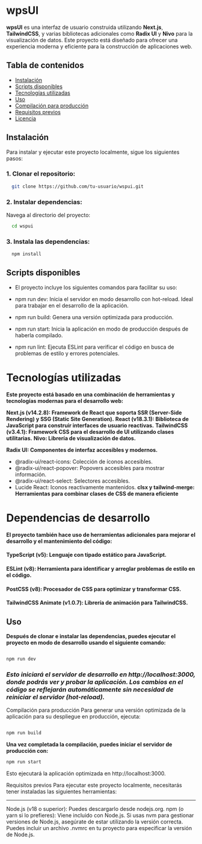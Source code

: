 # wpsUI

**wpsUI** es una interfaz de usuario construida utilizando **Next.js**, **TailwindCSS**, y varias bibliotecas adicionales como **Radix UI** y **Nivo** para la visualización de datos. Este proyecto está diseñado para ofrecer una experiencia moderna y eficiente para la construcción de aplicaciones web.

## Tabla de contenidos

- [Instalación](#instalación)
- [Scripts disponibles](#scripts-disponibles)
- [Tecnologías utilizadas](#tecnologías-utilizadas)
- [Uso](#uso)
- [Compilación para producción](#Compilacion-para-producción)
- [Requisitos previos](#requisitos-previos)
- [Licencia](#licencia)

## Instalación

Para instalar y ejecutar este proyecto localmente, sigue los siguientes pasos:

### 1. Clonar el repositorio:

```bash
  git clone https://github.com/tu-usuario/wspui.git
```

### 2. Instalar dependencias:

Navega al directorio del proyecto:

```bash
  cd wspui
```

### 3. Instala las dependencias:

```bash
  npm install
```

## Scripts disponibles

- El proyecto incluye los siguientes comandos para facilitar su uso:

- npm run dev: Inicia el servidor en modo desarrollo con hot-reload. Ideal para trabajar en el desarrollo de la aplicación.
- npm run build: Genera una versión optimizada para producción.
- npm run start: Inicia la aplicación en modo de producción después de haberla compilado.
- npm run lint: Ejecuta ESLint para verificar el código en busca de problemas de estilo y errores potenciales.

# Tecnologías utilizadas

**Este proyecto está basado en una combinación de herramientas y tecnologías modernas para el desarrollo web:**

**Next.js (v14.2.8): Framework de React que soporta SSR (Server-Side Rendering) y SSG (Static Site Generation).**
**React (v18.3.1): Biblioteca de JavaScript para construir interfaces de usuario reactivas.**
**TailwindCSS (v3.4.1): Framework CSS para el desarrollo de UI utilizando clases utilitarias.**
**Nivo: Librería de visualización de datos.**

**Radix UI: Componentes de interfaz accesibles y modernos.**

- @radix-ui/react-icons: Colección de íconos accesibles.
- @radix-ui/react-popover: Popovers accesibles para mostrar información.
- @radix-ui/react-select: Selectores accesibles.
- Lucide React: Iconos reactivamente mantenidos.
  **clsx y tailwind-merge: Herramientas para combinar clases de CSS de manera eficiente**

# Dependencias de desarrollo

**El proyecto también hace uso de herramientas adicionales para mejorar el desarrollo y el mantenimiento del código:**

#### TypeScript (v5): Lenguaje con tipado estático para JavaScript.

#### ESLint (v8): Herramienta para identificar y arreglar problemas de estilo en el código.

#### PostCSS (v8): Procesador de CSS para optimizar y transformar CSS.

#### TailwindCSS Animate (v1.0.7): Librería de animación para TailwindCSS.

## Uso

**Después de clonar e instalar las dependencias, puedes ejecutar el proyecto en modo de desarrollo usando el siguiente comando:**

```bash

npm run dev

```

### _Esto iniciará el servidor de desarrollo en http://localhost:3000, donde podrás ver y probar la aplicación. Los cambios en el código se reflejarán automáticamente sin necesidad de reiniciar el servidor (hot-reload)._

Compilación para producción
Para generar una versión optimizada de la aplicación para su despliegue en producción, ejecuta:

```bash

npm run build
```

**Una vez completada la compilación, puedes iniciar el servidor de producción con:**

```bash
npm run start
```

Esto ejecutará la aplicación optimizada en http://localhost:3000.

Requisitos previos
Para ejecutar este proyecto localmente, necesitarás tener instaladas las siguientes herramientas:

---

Node.js (v18 o superior): Puedes descargarlo desde nodejs.org.
npm (o yarn si lo prefieres): Viene incluido con Node.js.
Si usas nvm para gestionar versiones de Node.js, asegúrate de estar utilizando la versión correcta. Puedes incluir un archivo .nvmrc en tu proyecto para especificar la versión de Node.js.
